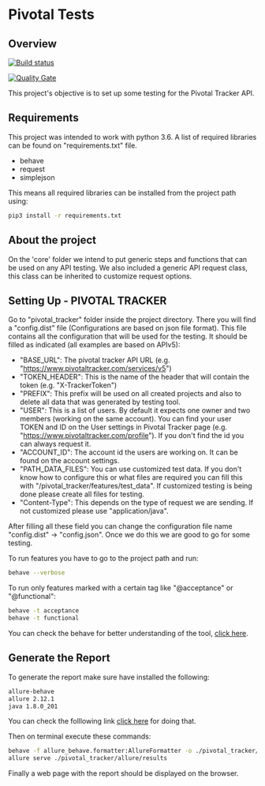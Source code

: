 # Pivotal Tests


## Overview

[![Build status](https://travis-ci.com/AWT03/pivotal-tests.svg?branch=develop)](https://travis-ci.com/AWT03/pivotal-tests) 

[![Quality Gate](https://sonarcloud.io/api/project_badges/measure?project=AWT03_pivotal-tests&metric=alert_status)](https://sonarcloud.io/dashboard/index/AWT03_pivotal-tests)


This project's objective is to set up some testing for the Pivotal Tracker API.

## Requirements

This project was intended to work with python 3.6. A list of required libraries can be found on "requirements.txt" file.
 
* behave
* request
* simplejson

This means all required libraries can be installed from the project path using:
```sh 
pip3 install -r requirements.txt
```
## About the project

On the 'core' folder we intend to put generic steps and functions that can be used on any API testing. 
We also included a generic API request class, this class can be inherited to customize request options.

## Setting Up - PIVOTAL TRACKER

Go to "pivotal_tracker" folder inside the project directory.
There you will find a "config.dist" file (Configurations are based on json file format). 
This file contains all the configuration that will be used for the testing.
It should be filled as indicated (all examples are based on APIv5):

* "BASE_URL": The pivotal tracker API URL (e.g. "https://www.pivotaltracker.com/services/v5")
* "TOKEN_HEADER": This is the name of the header that will contain the token (e.g. "X-TrackerToken")
* "PREFIX": This prefix will be used on all created projects and also to delete all data that was generated by testing tool.
* "USER": This is a list of users. By default it expects one owner and two members (working on the same account). 
You can find your user TOKEN and ID on the User settings in Pivotal Tracker page (e.g. "https://www.pivotaltracker.com/profile"). 
If you don't find the id you can always request it.
* "ACCOUNT_ID": The account id the users are working on. It can be found on the account settings.
* "PATH_DATA_FILES": You can use customized test data. If you don't know how to configure this or what files are required 
you can fill this with "/pivotal_tracker/features/test_data". If customized testing is being done please create all files for testing.
* "Content-Type": This depends on the type of request we are sending. If not customized please use "application/java".

After filling all these field you can change the configuration file name "config.dist" -> "config.json". 
Once we do this we are good to go for some testing.

To run features you have to go to the project path and run:
```sh 
behave --verbose
```
To run only features marked with a certain tag like "@acceptance" or "@functional":
```sh 
behave -t acceptance
behave -t functional
```
You can check the behave for better understanding of the tool, [click here](https://behave.readthedocs.io/en/stable/).

## Generate the Report

To generate the report make sure have installed the following:
```sh 
allure-behave
allure 2.12.1
java 1.8.0_201
```
You can check the folllowing link [click here](https://docs.qameta.io/allure/#_get_started) for doing that.

Then on terminal execute these commands:
```sh 
behave -f allure_behave.formatter:AllureFormatter -o ./pivotal_tracker/allure/results ./pivotal_tracker/features
allure serve ./pivotal_tracker/allure/results
```
Finally a web page with the report should be displayed on the browser.
